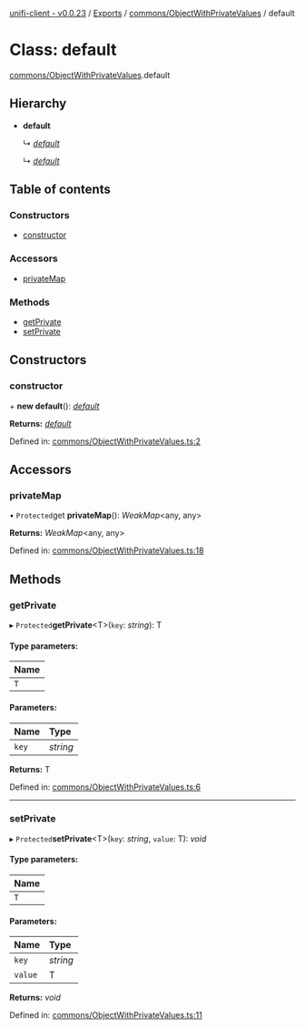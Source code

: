 [unifi-client - v0.0.23](../README.md) / [Exports](../modules.md) / [commons/ObjectWithPrivateValues](../modules/commons_objectwithprivatevalues.md) / default

# Class: default

[commons/ObjectWithPrivateValues](../modules/commons_objectwithprivatevalues.md).default

## Hierarchy

* **default**

  ↳ [*default*](commons__objectsubcontroller.default.md)

  ↳ [*default*](unifiauth.default.md)

## Table of contents

### Constructors

- [constructor](commons_objectwithprivatevalues.default.md#constructor)

### Accessors

- [privateMap](commons_objectwithprivatevalues.default.md#privatemap)

### Methods

- [getPrivate](commons_objectwithprivatevalues.default.md#getprivate)
- [setPrivate](commons_objectwithprivatevalues.default.md#setprivate)

## Constructors

### constructor

\+ **new default**(): [*default*](commons_objectwithprivatevalues.default.md)

**Returns:** [*default*](commons_objectwithprivatevalues.default.md)

Defined in: [commons/ObjectWithPrivateValues.ts:2](https://github.com/thib3113/unifi-client/blob/a22dcb2/src/commons/ObjectWithPrivateValues.ts#L2)

## Accessors

### privateMap

• `Protected`get **privateMap**(): *WeakMap*<any, any\>

**Returns:** *WeakMap*<any, any\>

Defined in: [commons/ObjectWithPrivateValues.ts:18](https://github.com/thib3113/unifi-client/blob/a22dcb2/src/commons/ObjectWithPrivateValues.ts#L18)

## Methods

### getPrivate

▸ `Protected`**getPrivate**<T\>(`key`: *string*): T

#### Type parameters:

Name |
:------ |
`T` |

#### Parameters:

Name | Type |
:------ | :------ |
`key` | *string* |

**Returns:** T

Defined in: [commons/ObjectWithPrivateValues.ts:6](https://github.com/thib3113/unifi-client/blob/a22dcb2/src/commons/ObjectWithPrivateValues.ts#L6)

___

### setPrivate

▸ `Protected`**setPrivate**<T\>(`key`: *string*, `value`: T): *void*

#### Type parameters:

Name |
:------ |
`T` |

#### Parameters:

Name | Type |
:------ | :------ |
`key` | *string* |
`value` | T |

**Returns:** *void*

Defined in: [commons/ObjectWithPrivateValues.ts:11](https://github.com/thib3113/unifi-client/blob/a22dcb2/src/commons/ObjectWithPrivateValues.ts#L11)
